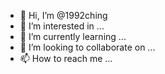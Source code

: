 - 👋 Hi, I’m @1992ching
- 👀 I’m interested in ...
- 🌱 I’m currently learning ...
- 💞️ I’m looking to collaborate on ...
- 📫 How to reach me ...

<!---
1992ching/1992ching is a ✨ special ✨ repository because its `README.md` (this file) appears on your GitHub profile.
You can click the Preview link to take a look at your changes.
--->
